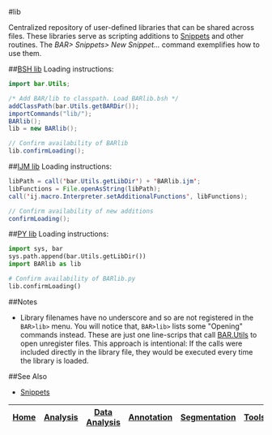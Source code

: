 #lib

Centralized repository of user-defined libraries that can be shared across files. These libraries
serve as scripting additions to [Snippets] and other routines. The _BAR> Snippets> New Snippet..._
command exemplifies how to use them.


##[BSH lib](./BARlib.bsh)
Loading instructions:

```java
import bar.Utils;

/* Add BAR/lib to classpath. Load BARlib.bsh */
addClassPath(bar.Utils.getBARDir());
importCommands("lib/");
BARlib();
lib = new BARlib();

// Confirm availability of BARlib
lib.confirmLoading();
```

##[IJM lib](./BARlib.ijm)
Loading instructions:

```java
libPath = call('bar.Utils.getLibDir') + 'BARlib.ijm';
libFunctions = File.openAsString(libPath);
call('ij.macro.Interpreter.setAdditionalFunctions', libFunctions);

// Confirm availability of new additions
confirmLoading();
```

##[PY lib](./BARlib.py)
Loading instructions:

```python
import sys, bar
sys.path.append(bar.Utils.getLibDir())
import BARlib as lib

# Confirm availability of BARlib.py
lib.confirmLoading()
```

##Notes
* Library filenames have no underscore and so are not registered in the `BAR>lib>` menu. You will
  notice that, `BAR>lib>` lists some "Opening" commands instead. These are just one line-scrips that
  call [BAR.Utils](../BAR/src/main/java/bar/Utils.java) to open unregister files.
  This approach is intentional: If the calls were included directly in the library file, they would
  be executed every time the library is loaded.

##See Also

* [Snippets]



| [Home] | [Analysis] | [Data Analysis] | [Annotation] | [Segmentation] | [Tools] | [Plugins] | [lib] | [Snippets] | [Fiji] |
|:------:|:----------:|:---------------:|:------------:|:--------------:|:-------:|:---------:|:-----:|:----------:|:------:|

[Home]: https://github.com/tferr/Scripts#ij-bar
[Analysis]: https://github.com/tferr/Scripts/tree/master/Analysis#analysis
[Data Analysis]: https://github.com/tferr/Scripts/tree/master/Data_Analysis#data-analysis
[Annotation]: https://github.com/tferr/Scripts/tree/master/Annotation#annotation
[Segmentation]: https://github.com/tferr/Scripts/tree/master/Segmentation#segmentation
[Morphometry]: https://github.com/tferr/Scripts/tree/master/Morphometry#morphometry
[Tools]: https://github.com/tferr/Scripts/tree/master/Tools#tools-and-toolsets
[Plugins]: https://github.com/tferr/Scripts/tree/master/BAR#bar-plugins
[lib]: https://github.com/tferr/Scripts/tree/master/lib#lib
[Snippets]: https://github.com/tferr/Scripts/tree/master/Snippets#snippets
[Fiji]: http://fiji.sc/BAR
